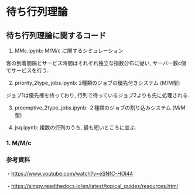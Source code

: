 # 待ち行列理論

## 待ち行列理論に関するコード
1. MMc.ipynb:  M/M/c に関するシミュレーション

客の到着間隔とサービス時間はそれぞれ独立な指数分布に従い, サーバー数c個でサービスを行う.


2. priority_2type_jobs.ipynb: 2種類のジョブの優先付きシステム (M/M型)

ジョブ1は優先権を持っており, 行列で待っているジョブ2よりも先に処理される.


3. preemptive_2type_jobs.ipynb: ２種類のジョブの割り込みシステム (M/M型)


4. jsq.ipynb: 複数の行列のうち, 最も短いところに並ぶ.


### 1. M/M/c

### 参考資料
・https://www.youtube.com/watch?v=eSNfC-HOl44

・https://simpy.readthedocs.io/en/latest/topical_guides/resources.html
